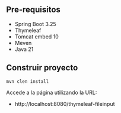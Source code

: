 ## Pre-requisitos
- Spring Boot 3.25
- Thymeleaf 
- Tomcat embed 10
- Meven
- Java 21

## Construir proyecto
```
mvn clen install
```

Accede a la página utilizando la URL:
- http://localhost:8080/thymeleaf-fileinput

